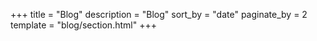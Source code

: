 +++
title = "Blog"
description = "Blog"
sort_by = "date"
paginate_by = 2
template = "blog/section.html"
+++